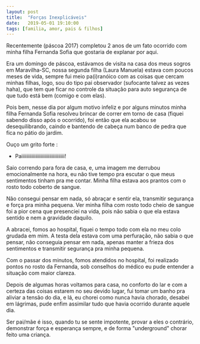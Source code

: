 ```yaml
---
layout: post
title:  "Forças Inexplicáveis"
date:   2019-05-01 19:10:00
tags: [familia, amor, pais & filhos]
---
```


Recentemente (páscoa 2017) completou 2 anos de um fato ocorrido com minha filha Fernanda Sofia que gostaria de explanar por aqui. 

Era um domingo de páscoa, estávamos de visita na casa dos meus sogros em Maravilha-SC, nossa segunda filha (Laura Manuela) estava com poucos meses de vida, sempre fui meio pa(i)ranóico com as coisas que cercam minhas filhas, logo, sou do tipo pai observador (sufocante talvez as vezes haha), que tem que ficar no controle da situação para auto segurança de que tudo está bem (comigo e com elas).

Pois bem, nesse dia por algum motivo infeliz e por alguns minutos minha filha Fernanda Sofia resolveu brincar de correr em torno de casa (fiquei sabendo disso após o ocorrido), foi então que ela acabou se desequilibrando, caindo e bantendo de cabeça num banco de pedra que fica no pátio do jardim.

Ouço um grito forte :

- Paiiiiiiiiiiiiiiiiiiiiiiiiiiiiiiiiii!

Saio correndo para fora de casa, e, uma imagem me derrubou emocionalmente na hora, eu não tive tempo pra escutar o que meus sentimentos tinham pra me contar. Minha filha estava aos prantos com o rosto todo coberto de sangue.

Não consegui pensar em nada, só abraçar e sentir ela, transmitir segurança e força pra minha pequena. Ver minha filha com rosto todo cheio de sangue foi a pior cena que presenciei na vida, pois não sabia o que ela estava sentido e nem a gravidade daquilo.

A abracei, fomos ao hospital, fiquei o tempo todo com ela no meu colo grudada em mim. A testa dela estava com uma perfuração, não sabia o que pensar, não conseguia pensar em nada, apenas manter a frieza dos sentimentos e transmitir segurança pra minha pequena.

Com o passar dos minutos, fomos atendidos no hospital, foi realizado pontos no rosto da Fernanda, sob conselhos do médico eu pude entender a situação com maior clareza.

Depois de algumas horas voltamos para casa, no conforto do lar e com a certeza das coisas estarem no seu devido lugar, fui tomar um banho pra aliviar a tensão do dia, e lá, eu chorei como nunca havia chorado, desabei em lágrimas, pude enfim assimilar tudo que havia ocorrido durante aquele dia.

Ser pai/mãe é isso, quando tu se sente impotente, provar a eles o contrário, demonstrar força e esperança sempre, e de forma "underground" chorar feito uma criança.